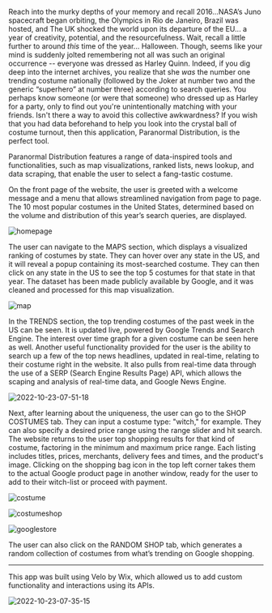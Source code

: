 Reach into the murky depths of your memory and recall 2016...NASA’s Juno spacecraft began orbiting, the Olympics in Rio de Janeiro, Brazil was hosted, and The UK shocked the world upon its departure of the EU... a year of creativity,  potential, and the resourcefulness. Wait, recall a little further to around *this* time of the year... Halloween. Though, seems like your mind is suddenly jolted remembering not all was such an original occurrence -- everyone was dressed as Harley Quinn. Indeed, if you dig deep into the internet archives, you realize that she *was* the number one trending costume nationally (followed by the Joker at number two and the generic “superhero” at number three) according to search queries. You perhaps know someone (or were that someone) who dressed up as Harley for a party, only to find out you're unintentionally matching with your friends. Isn't there a way to avoid this collective awkwardness? If you wish that you had data beforehand to help you look into the crystal ball of costume turnout, then this application, Paranormal Distribution, is the perfect tool.

Paranormal Distribution features a range of data-inspired tools and functionalities, such as map visualizations, ranked lists, news lookup, and data scraping, that enable the user to select a fang-tastic costume.

On the front page of the website, the user is greeted with a welcome message and a menu that allows streamlined navigation from page to page. The 10 most popular costumes in the United States, determined based on the volume and distribution of this year’s search queries, are displayed.

![homepage](https://user-images.githubusercontent.com/57076552/197396383-00b15964-5d15-4f63-af58-328d69b5ee8a.JPG)

The user can navigate to the MAPS section, which displays a visualized ranking of costumes by state. They can hover over any state in the US, and it will reveal a popup containing its most-searched costume. They can then click on any state in the US to see the top 5 costumes for that state in that year. The dataset has been made publicly available by Google, and it was cleaned and processed for this map visualization.

![map](https://user-images.githubusercontent.com/57076552/197396373-70178d34-0736-4d7d-b677-13b4d0c232b5.JPG)

In the TRENDS section, the top trending costumes of the past week in the US can be seen. It is updated live, powered by Google Trends and Search Engine. The interest over time graph for a given costume can be seen here as well. Another useful functionality provided for the user is the ability to search up a few of the top news headlines, updated in real-time, relating to their costume right in the website. It also pulls from real-time data through the use of a SERP (Search Engine Results Page) API, which allows the scaping and analysis of real-time data, and Google News Engine.

![2022-10-23-07-51-18](https://user-images.githubusercontent.com/57076552/197396347-4441214a-c706-47b0-9c33-252654bc1cd4.gif)

Next, after learning about the uniqueness, the user can go to the SHOP COSTUMES tab. They can input a costume type: "witch," for example.  They can also specify a desired price range using the range slider and hit search. The website returns to the user top shopping results for that kind of costume, factoring in the minimum and maximum price range. Each listing includes titles, prices, merchants, delivery fees and times, and the product's image. Clicking on the shopping bag icon in the top left corner takes them to the actual Google product page in another window, ready for the user to add to their witch-list or proceed with payment.

![costume](https://user-images.githubusercontent.com/57076552/197396419-68d328db-a7f0-411e-98ba-d45c68e6a370.JPG)

![costumeshop](https://user-images.githubusercontent.com/57076552/197396429-0716c9f8-9bb0-4866-a5c9-3597ef2db965.JPG)

![googlestore](https://user-images.githubusercontent.com/57076552/197396476-383294b8-e9f1-4686-8ad2-172ae02d9f04.JPG)


The user can also click on the RANDOM SHOP tab, which generates a random collection of costumes from what’s trending on Google shopping.

- - - -

This app was built using Velo by Wix, which allowed us to add custom functionality and interactions using its APIs.

![2022-10-23-07-35-15](https://user-images.githubusercontent.com/57076552/197396302-ee4cdf68-5177-4740-a97c-684da402fc32.gif)
